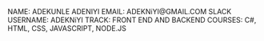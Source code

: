 <!DOCTYPE html>
<html lang="en">
<head>
    <meta charset="UTF-8">
    <meta name="viewport" content="width=device-width, initial-scale=1.0">
    <meta http-equiv="X-UA-Compatible" content="ie=edge">
    <title>Document</title>
</head>
<body>
    NAME: ADEKUNLE ADENIYI
    EMAIL: ADEKNiYI@GMAIL.COM
    SLACK USERNAME: ADEKNiYI
    TRACK: FRONT END AND BACKEND
    COURSES: C#, HTML, CSS, JAVASCRIPT, NODE.JS
   </body>
</html>
